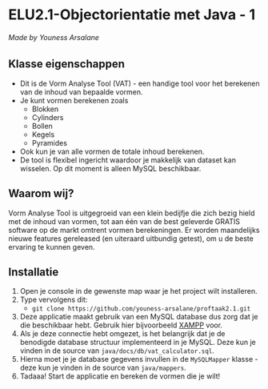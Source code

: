 # ELU2.1-Objectorientatie met Java - 1
###### Made by _Youness Arsalane_

## Klasse eigenschappen
- Dit is de Vorm Analyse Tool (VAT) - een handige tool voor het berekenen van de inhoud van bepaalde vormen.
- Je kunt vormen berekenen zoals
    - Blokken
    - Cylinders
    - Bollen
    - Kegels
    - Pyramides
- Ook kun je van alle vormen de totale inhoud berekenen.
- De tool is flexibel ingericht waardoor je makkelijk van dataset kan wisselen. Op dit moment is alleen MySQL beschikbaar.

## Waarom wij?
Vorm Analyse Tool is uitgegroeid van een klein bedijfje die zich bezig hield met de inhoud van vormen, tot aan één van de best geleverde GRATIS software op de markt omtrent vormen berekeningen. Er worden maandelijks nieuwe features gereleased (en uiteraard uitbundig getest), om u de beste ervaring te kunnen geven.

## Installatie
1. Open je console in de gewenste map waar je het project wilt installeren.
2. Type vervolgens dit:
    - `git clone https://github.com/youness-arsalane/proftaak2.1.git`
3. Deze applicatie maakt gebruik van een MySQL database dus zorg dat je die beschikbaar hebt. Gebruik hier bijvoorbeeld [XAMPP](https://www.apachefriends.org/download.html) voor.
4. Als je deze connectie hebt omgezet, is het belangrijk dat je de benodigde database structuur implementeerd in je MySQL. Deze kun je vinden in de source van `java/docs/db/vat_calculator.sql`.
5. Hierna moet je je database gegevens invullen in de `MySQLMapper` klasse - deze kun je vinden in de source van `java/mappers`.
5. Tadaaa! Start de applicatie en bereken de vormen die je wilt!   
   